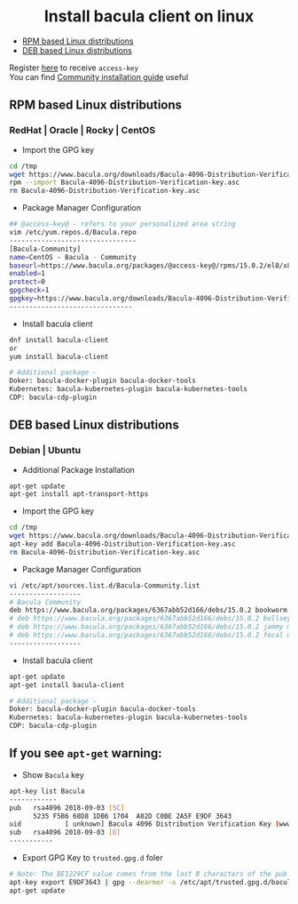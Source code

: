 <h1 align="center">Install bacula client on linux</h1>

- [RPM based Linux distributions](#rpm-based-linux-distributions)
- [DEB based Linux distributions](#deb-based-linux-distributions)

Register [here](https://www.bacula.org/bacula-binary-package-download/) to receive `access-key`\
You can find [Community installation guide](https://www.bacula.org/whitepapers/CommunityInstallationGuide.pdf) useful

## RPM based Linux distributions

### RedHat | Oracle | Rocky | CentOS

- Import the GPG key

```bash
cd /tmp
wget https://www.bacula.org/downloads/Bacula-4096-Distribution-Verification-key.asc
rpm --import Bacula-4096-Distribution-Verification-key.asc
rm Bacula-4096-Distribution-Verification-key.asc
```

- Package Manager Configuration

```bash
## @access-key@ - refers to your personalized area string
vim /etc/yum.repos.d/Bacula.repo
--------------------------------
[Bacula-Community]
name=CentOS - Bacula - Community
baseurl=https://www.bacula.org/packages/@access-key@/rpms/15.0.2/el8/x86_64/
enabled=1
protect=0
gpgcheck=1
gpgkey=https://www.bacula.org/downloads/Bacula-4096-Distribution-Verification-key.asc
-------------------------------
```
- Install bacula client

```bash
dnf install bacula-client
or
yum install bacula-client

# Additional package - 
Doker: bacula-docker-plugin bacula-docker-tools
Kubernetes: bacula-kubernetes-plugin bacula-kubernetes-tools
CDP: bacula-cdp-plugin
```


## DEB based Linux distributions

### Debian | Ubuntu

- Additional Package Installation

```bash
apt-get update
apt-get install apt-transport-https
```
- Import the GPG key

```bash
cd /tmp
wget https://www.bacula.org/downloads/Bacula-4096-Distribution-Verification-key.asc
apt-key add Bacula-4096-Distribution-Verification-key.asc
rm Bacula-4096-Distribution-Verification-key.asc
```
- Package Manager Configuration

```bash
vi /etc/apt/sources.list.d/Bacula-Community.list
------------------
# Bacula Community
deb https://www.bacula.org/packages/6367abb52d166/debs/15.0.2 bookworm main
# deb https://www.bacula.org/packages/6367abb52d166/debs/15.0.2 bullseye main
# deb https://www.bacula.org/packages/6367abb52d166/debs/15.0.2 jammy main
# deb https://www.bacula.org/packages/6367abb52d166/debs/15.0.2 focal main
------------------
```
- Install bacula client

```bash
apt-get update
apt-get install bacula-client 

# Additional package -
Doker: bacula-docker-plugin bacula-docker-tools
Kubernetes: bacula-kubernetes-plugin bacula-kubernetes-tools
CDP: bacula-cdp-plugin
```
## If you see `apt-get` warning:
 
- Show `Bacula` key

```bash
apt-key list Bacula
------------
pub   rsa4096 2018-09-03 [SC]
      5235 F5B6 68D8 1DB6 1704  A82D C0BE 2A5F E9DF 3643
uid           [ unknown] Bacula 4096 Distribution Verification Key (www.bacula.org) <kern@bacula.org>
sub   rsa4096 2018-09-03 [E]
-----------
```
- Export GPG Key to `trusted.gpg.d` foler
```bash
# Note: The BE1229CF value comes from the last 8 characters of the pub code
apt-key export E9DF3643 | gpg --dearmor -o /etc/apt/trusted.gpg.d/bacula.gpg
apt-get update
```

```bash

```






